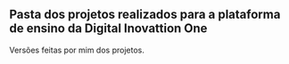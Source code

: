 ## Pasta dos projetos realizados para a plataforma de ensino da Digital Inovattion One

Versões feitas por mim dos projetos.
